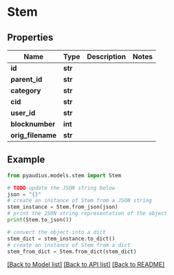 # Stem


## Properties

Name | Type | Description | Notes
------------ | ------------- | ------------- | -------------
**id** | **str** |  | 
**parent_id** | **str** |  | 
**category** | **str** |  | 
**cid** | **str** |  | 
**user_id** | **str** |  | 
**blocknumber** | **int** |  | 
**orig_filename** | **str** |  | 

## Example

```python
from pyaudius.models.stem import Stem

# TODO update the JSON string below
json = "{}"
# create an instance of Stem from a JSON string
stem_instance = Stem.from_json(json)
# print the JSON string representation of the object
print(Stem.to_json())

# convert the object into a dict
stem_dict = stem_instance.to_dict()
# create an instance of Stem from a dict
stem_from_dict = Stem.from_dict(stem_dict)
```
[[Back to Model list]](../README.md#documentation-for-models) [[Back to API list]](../README.md#documentation-for-api-endpoints) [[Back to README]](../README.md)


